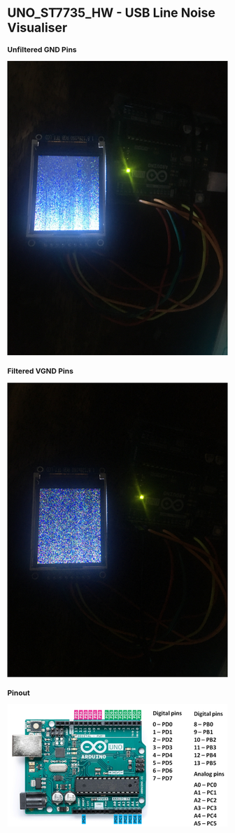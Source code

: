 # UNO_ST7735_HW - USB Line Noise Visualiser

<!-- code reference -->

### Unfiltered GND Pins
![unfiltered](https://github.com/TheMindVirus/arduino-stuff/blob/main/UNO_ST7735_HW/unfiltered.jpg)

### Filtered VGND Pins
![filtered](https://github.com/TheMindVirus/arduino-stuff/blob/main/UNO_ST7735_HW/filtered.jpg)

### Pinout
![pinout](https://github.com/TheMindVirus/arduino-stuff/blob/main/UNO_ST7735_HW/pinout.png)